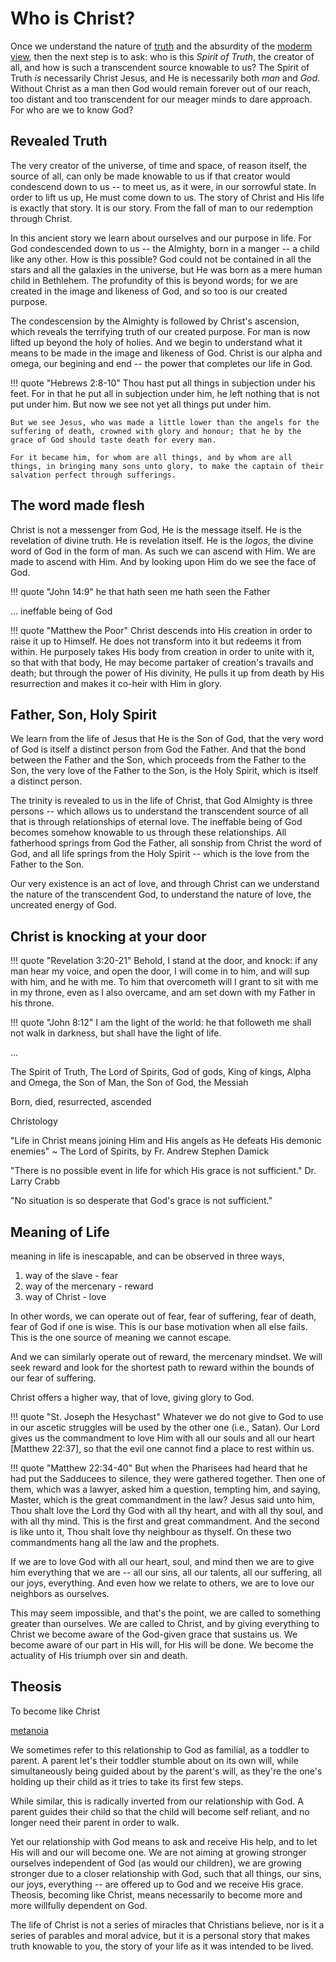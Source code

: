 # Who is Christ?

Once we understand the nature of
 [truth](truth.md) and the absurdity of the [moderm view](modern-views/index.md), then the next step is to ask: who is this  *Spirit of Truth*, the creator of all, and how is such a transcendent source knowable to us?
The Spirit of Truth *is* necessarily  Christ Jesus, and He is necessarily both *man* and *God*.
Without Christ as a man then God would remain forever out of our reach, too distant and too transcendent for our meager minds to dare approach.
For who are we to know God?


## Revealed Truth 

The very creator of the universe, of time and space, of reason itself, the source of all, can only be made knowable to us if that creator would condescend down to us -- to meet us, as it were, in our sorrowful state.
In order to lift us up, He must come down to us.
The story of Christ and His life is exactly that story. It is our story. From the fall of man to our redemption through Christ.

In this ancient story we learn about ourselves and our purpose in life. For God condescended down to us -- the Almighty, born in a manger -- a child like any other. How is this possible? God could not be contained in all the stars and all the galaxies in the universe, but He was born as a mere human child in Bethlehem. The profundity of this is beyond words; for we are created in the image and likeness of God, and so too is our created purpose.

The condescension by the Almighty is followed by Christ's ascension, which reveals the terrifying truth of our created purpose. For man is now lifted up beyond the holy of holies. And we begin to understand what it means to be made in the image and likeness of God.
Christ is our alpha and omega, our begining and end -- the power that completes our life in God.

!!! quote "Hebrews 2:8-10"
    Thou hast put all things in subjection under his feet. For in that he put all in subjection under him, he left nothing that is not put under him. But now we see not yet all things put under him.
    
    But we see Jesus, who was made a little lower than the angels for the suffering of death, crowned with glory and honour; that he by the grace of God should taste death for every man.
     
    For it became him, for whom are all things, and by whom are all things, in bringing many sons unto glory, to make the captain of their salvation perfect through sufferings.



## The word made flesh

Christ is not a messenger from God, He is the message itself.
He is the revelation of divine truth.
He is revelation itself.
He is the *logos*, the divine word of God in the form of man.
As such we can ascend with Him. We are made to ascend with Him. And by looking upon Him do we see the face of God.

!!! quote "John 14:9"
    he that hath seen me hath seen the Father

... ineffable being of God

!!! quote "Matthew the Poor"
    Christ descends into His creation in order to raise it up to Himself. He does not transform into it but redeems it from within. He purposely takes His body from creation in order to unite with it, so that with that body, He may become partaker of creation's travails and death; but through the power of His divinity, He pulls it up from death by His resurrection and makes it co-heir with Him in glory.




## Father, Son, Holy Spirit

We learn from the life of Jesus that He is the Son of God, that the very word of God is itself a distinct person from God the Father. And that the bond between the Father and the Son, which proceeds from the Father to the Son, the very love of the Father to the Son, is the Holy Spirit, which is itself a distinct person.

The trinity is revealed to us in the life of Christ, that God Almighty is three persons -- which allows us to understand the transcendent source of all that is through relationships of eternal love. The ineffable being of God becomes somehow knowable to us through these relationships. All fatherhood springs from God the Father, all sonship from Christ the word of God, and all life springs from the Holy Spirit -- which is the love from the Father to the Son.

Our very existence is an act of love, and through Christ can we understand the nature of the transcendent God, to understand the nature of love, the uncreated energy of God.




## Christ is knocking at your door

!!! quote "Revelation 3:20-21"
    Behold, I stand at the door, and knock: if any man hear my voice, and open the door, I will come in to him, and will sup with him, and he with me. To him that overcometh will I grant to sit with me in my throne, even as I also overcame, and am set down with my Father in his throne.


!!! quote "John 8:12"
    I am the light of the world: he that followeth me shall not walk in darkness, but shall have the light of life.


...

The Spirit of Truth, The Lord of Spirits, God of gods, King of kings, Alpha and Omega, the Son of Man, the Son of God, the Messiah

Born, died, resurrected, ascended


Christology 


"Life in Christ means joining Him and His angels as He defeats His demonic enemies"
~ The Lord of Spirits, by Fr. Andrew Stephen Damick





"There is no possible event in life for which His grace is not sufficient."
Dr. Larry Crabb

"No situation is so desperate that God's grace is not sufficient."




## Meaning of Life

meaning in life is inescapable, and can be observed in three ways,

1. way of the slave - fear
2. way of the mercenary - reward
3. way of Christ - love

In other words, we can operate out of fear, fear of suffering, fear of death, fear of God if one is wise. This is our base motivation when all else fails. This is the one source of meaning we cannot escape.

And we can similarly operate out of reward, the mercenary mindset. We will seek reward and look for the shortest path to reward within the bounds of our fear of suffering.

Christ offers a higher way, that of love, giving glory to God.









!!! quote "St. Joseph the Hesychast"
    Whatever we do not give to God to use in our ascetic struggles will be used by the other one (i.e., Satan). Our Lord gives us the commandment to love Him with all our souls and all our heart [Matthew 22:37], so that the evil one cannot find a place to rest within us.



!!! quote "Matthew 22:34-40"
    But when the Pharisees had heard that he had put the Sadducees to silence, they were gathered together. Then one of them, which was a lawyer, asked him a question, tempting him, and saying, Master, which is the great commandment in the law? Jesus said unto him, Thou shalt love the Lord thy God with all thy heart, and with all thy soul, and with all thy mind. This is the first and great commandment. And the second is like unto it, Thou shalt love thy neighbour as thyself. On these two commandments hang all the law and the prophets.

If we are to love God with all our heart, soul, and mind then we are to give him everything that we are -- all our sins, all our talents, all our suffering, all our joys, everything. 
And even how we relate to others, we are to love our neighbors as ourselves.

This may seem impossible, and that's the point, we are called to something greater than ourselves. We are called to Christ, and by giving everything to Christ we become aware of the God-given grace that sustains us. We become aware of our part in His will, for His will be done.
We become the actuality of His triumph over sin and death.









## Theosis

To become like Christ

[metanoia](ancient-views/metanoia.md)

We sometimes refer to this relationship to God as familial, as a toddler to parent. A parent let's their toddler stumble about on its own will, while simultaneously being guided about by the parent's will, as they're the one's holding up their child as it tries to take its first few steps.

While similar, this is radically inverted from our relationship with God. A parent guides their child so that the child will become self reliant, and no longer need their parent in order to walk.

Yet our relationship with God means to ask and receive His help, and to let His will and our will become one. We are not aiming at growing stronger ourselves independent of God (as would our children), we are growing stronger due to a closer relationship with God, such that all things, our sins, our joys, everything -- are offered up to God and we receive His grace. Theosis, becoming like Christ, means necessarily to become more and more willfully dependent on God.



The life of Christ is not a series of miracles that Christians believe, nor is it a series of parables and moral advice, but it is a personal story that makes truth knowable to you, the story of your life as it was intended to be lived.












